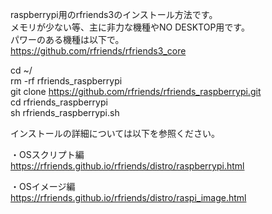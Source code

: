 raspberrypi用のrfriends3のインストール方法です。  
メモリが少ない等、主に非力な機種やNO DESKTOP用です。  
パワーのある機種は以下で。  
https://github.com/rfriends/rfriends3_core  
    
cd  ~/    
rm -rf rfriends_raspberrypi  
git clone https://github.com/rfriends/rfriends_raspberrypi.git  
cd rfriends_raspberrypi  
sh rfriends_raspberrypi.sh  
   
インストールの詳細については以下を参照ください。  
  
・OSスクリプト編  
https://rfriends.github.io/rfriends/distro/raspberrypi.html  
  
・OSイメージ編  
https://rfriends.github.io/rfriends/distro/raspi_image.html  
  

  
  
